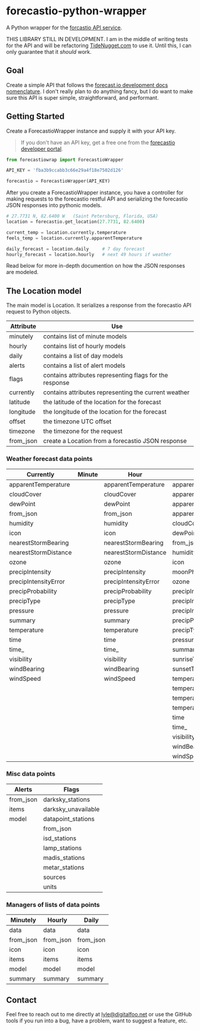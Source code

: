 forecastio-python-wrapper
=========================

A Python wrapper for the [forcastio API service](https://forecast.io).

THIS LIBRARY STILL IN DEVELOPMENT. I am in the middle of writing tests for the
API and will be refactoring [TideNugget.com](http://tidenugget.com) to use it.
Until this, I can only guarantee that it _should_ work.


Goal
----

Create a simple API that follows the
[forecast.io development docs nomenclature](https://developer.forecast.io).
I don't really plan to do anything fancy, but I do want to make sure this
API is super simple, straightforward, and performant.


Getting Started
---------------

Create a ForecastioWrapper instance and supply it with your API key.

> If you don't have an API key, get a free one from the
> [forecastio developer portal](https://developer.forecast.io/).

```python
from forecastiowrap import ForecastioWrapper

API_KEY = 'fba3b9ccabb3c66e29a4f18e7502d126'

forecastio = ForecastioWrapper(API_KEY)
```

After you create a ForecastioWrapper instance, you have a controller for making
requests to the forecastio restful API and serializing the forecastio JSON
responses into pythonic models.

```python
# 27.7731 N, 82.6400 W   (Saint Petersburg, Florida, USA)
location = forecastio.get_location(27.7731, 82.6400)

current_temp = location.currently.temperature
feels_temp = location.currently.apparentTemperature

daily_forecast = location.daily     # 7 day forecast
hourly_forecast = location.hourly   # next 49 hours if weather
```

Read below for more in-depth documention on how the JSON responses are modeled.

The Location model
------------------

The main model is Location. It serializes a response from the forecastio 
API request to Python objects.

Attribute | Use
--------- | ----------
minutely  | contains list of minute models
hourly    | contains list of hourly models
daily     | contains a list of day models
alerts    | contains a list of alert models
flags     | contains attributes representing flags for the response
currently | contains attributes representing the current weather
latitude  | the latitude of the location for the forecast
longitude | the longitude of the location for the forecast
offset    | the timezone UTC offset
timezone  | the timezone for the request
from_json | create a Location from a forecastio JSON response


### Weather forecast data points

Currently	|	Minute	|	Hour	|	Day
------------	|	------------	|	------------	|	------------
apparentTemperature	|		|	apparentTemperature	|	apparentTemperatureMax
 cloudCover	|		|	 cloudCover	|	 apparentTemperatureMaxTime
 dewPoint	|		|	 dewPoint	|	 apparentTemperatureMin
 from_json	|		|	 from_json	|	 apparentTemperatureMinTime
 humidity	|		|	 humidity	|	 cloudCover
 icon	|		|	 icon	|	 dewPoint
 nearestStormBearing	|		|	 nearestStormBearing	|	 from_json
 nearestStormDistance	|		|	 nearestStormDistance	|	 humidity
 ozone	|		|	 ozone	|	 icon
 precipIntensity	|		|	 precipIntensity	|	 moonPhase
 precipIntensityError	|		|	 precipIntensityError	|	 ozone
 precipProbability	|		|	 precipProbability	|	 precipIntensity
 precipType	|		|	 precipType	|	 precipIntensityMax
 pressure	|		|	 pressure	|	 precipIntensityMaxTime
 summary	|		|	 summary	|	 precipProbability
 temperature	|		|	 temperature	|	 precipType
 time	|		|	 time	|	 pressure
 time_	|		|	 time_	|	 summary
 visibility	|		|	 visibility	|	 sunriseTime
 windBearing	|		|	 windBearing	|	 sunsetTime
 windSpeed	|		|	 windSpeed	|	 temperatureMax
	|		|		|	 temperatureMaxTime
	|		|		|	 temperatureMin
	|		|		|	 temperatureMinTime
	|		|		|	 time
	|		|		|	 time_
	|		|		|	 visibility
	|		|		|	 windBearing
	|		|		|	 windSpeed
	
	
### Misc data points

Alerts	|	Flags
------------	|	------------
from_json	|	darksky_stations
 items	|	 darksky_unavailable
 model	|	 datapoint_stations
	|	 from_json
	|	 isd_stations
	|	 lamp_stations
	|	 madis_stations
	|	 metar_stations
	|	 sources
	|	 units


### Managers of lists of data points

Minutely	|	Hourly	|	Daily
------------	|	------------	|	------------
data	|	data	|	data
 from_json	|	 from_json	|	 from_json
 icon	|	 icon	|	 icon
 items	|	 items	|	 items
 model	|	 model	|	 model
 summary	|	 summary	|	 summary


Contact
-------

Feel free to reach out to me directly at
[lyle@digitalfoo.net](mailto:lyle@digitalfoo.net) or use the GitHub tools if
you run into a bug, have a problem, want to suggest a feature, etc.
